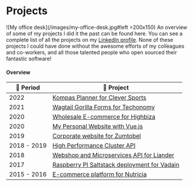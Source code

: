 # Projects

![My office desk](/images/my-office-desk.jpg#left =200x150) An overview of some of my projects I did it the past can be found here. You can see a complete list of all the projects on my [LinkedIn profile](https://www.linkedin.com/in/maerteijn/). None of these projects I could have done without the awesome efforts of my colleagues and co-workers, and all those talented people who open sourced their fantastic software!

#### Overview

| :calendar: Period  | :file_folder: Project                                                                                |
| ------------------ | ---------------------------------------------------------------------------------------------------- |
| 2022               | [Kompas Planner for Clever Sports](/en/projects/kompas-planner-for-clever-sports)                    |
| 2021               | [Wagtail Gorilla Forms for Techonomy](/en/projects/wagtail-gorilla-forms-for-techonomy)              |
| 2020               | [Wholesale E-commerce for Highbiza](/en/projects/wholesale-ecommerce-for-highbiza)                   |
| 2020               | [My Personal Website with Vue.js](/en/projects/my-personal-website-with-vue)                         |
| 2019               | [Corporate website for Zumtobel](/en/projects/corporate-website-for-zumtobel)                        |
| 2018 - 2019        | [High Performance Cluster API](/en/projects/high-performance-cluster-api)                            |
| 2018               | [Webshop and Microservices API for Liander](/en/projects/webshop-and-microservices-api-for-liander)  |
| 2017               | [Raspberry PI Saltstack deployment for Vadain](/en/projects/rpi-saltstack-deployment-for-vadain)     |
| 2015 - 2016        | [E-commerce platform for Nutricia](/en/projects/e-commerce-platform-for-nutricia)                    |
